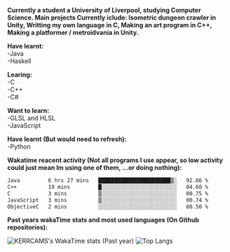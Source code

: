 **Currently a student a University of Liverpool, studying Computer Science. Main projects Currently iclude: Isometric dungeon crawler in Unity, Writting my own language in C, Making an art program in C++, Making a platformer / metroidvania  in Unity.** <br>
 
<!--! 
![Wakatime lifetime stats](https://github-readme-stats.vercel.app/api/wakatime?username=KERRCAM) 
![Top Langs](https://github-readme-stats.vercel.app/api/top-langs/?username=KERRCAM&hide=CMake,Makefile) 
--> 

**Have learnt:** <br>
-Java <br> 
-Haskell <br>

**Learing:** <br>
-C <br>
-C++ <br>
-C# <br>

**Want to learn:** <br>
-GLSL and HLSL <br>
-JavaScript <br>

**Have learnt (But would need to refresh):** <br>
-Python <br>

**Wakatime reacent activity (Not all programs I use appear, so low activity could just mean Im using one of them, ...or doing nothing):**
<!--START_SECTION:waka-->

```txt
Java         6 hrs 27 mins   ███████████████████████▒░   92.86 %
C++          19 mins         █░░░░░░░░░░░░░░░░░░░░░░░░   04.60 %
C            3 mins          ▒░░░░░░░░░░░░░░░░░░░░░░░░   00.75 %
JavaScript   3 mins          ▒░░░░░░░░░░░░░░░░░░░░░░░░   00.74 %
ObjectiveC   2 mins          ░░░░░░░░░░░░░░░░░░░░░░░░░   00.50 %
```

<!--END_SECTION:waka-->    

**Past years wakaTime stats and most used languages (On Github repositories):**

![KERRCAMS's WakaTime stats (Past year)](https://github-readme-stats.vercel.app/api/wakatime?username=KERRCAM&layout=compact)
![Top Langs](https://github-readme-stats.vercel.app/api/top-langs/?username=KERRCAM&hide=CMake,Makefile) 



